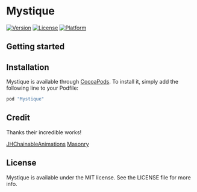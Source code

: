 # Mystique

[![Version](https://img.shields.io/cocoapods/v/Mystique.svg?style=flat)](http://cocoapods.org/pods/Mystique)
[![License](https://img.shields.io/cocoapods/l/Mystique.svg?style=flat)](http://cocoapods.org/pods/Mystique)
[![Platform](https://img.shields.io/cocoapods/p/Mystique.svg?style=flat)](http://cocoapods.org/pods/Mystique)

## Getting started



## Installation

Mystique is available through [CocoaPods](http://cocoapods.org). To install
it, simply add the following line to your Podfile:

```ruby
pod "Mystique"
```

## Credit

Thanks their incredible works!

[JHChainableAnimations](https://github.com/jhurray/JHChainableAnimations)
[Masonry](https://github.com/SnapKit/Masonry)

## License

Mystique is available under the MIT license. See the LICENSE file for more info.


